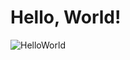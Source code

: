# Hello, World!

![HelloWorld](http://1.bp.blogspot.com/_k3fkObxktAc/SqBS-vQIefI/AAAAAAAAAXQ/ndOdKh7FcUU/s400/SlideHelloWorld2.JPG)